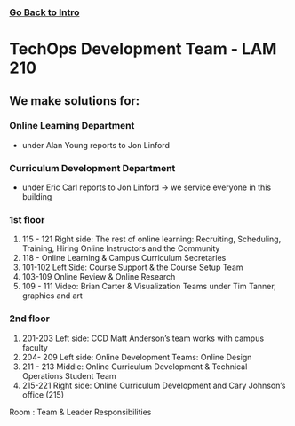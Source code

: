 ### [Go Back to Intro](../Introduction/intro.md)

# TechOps Development Team - LAM 210

## We make solutions for:
### Online Learning Department 
- under Alan Young reports to Jon Linford
### Curriculum Development Department 
- under Eric Carl reports to Jon Linford → we service everyone in this building
### 1st floor
1. 115 - 121 Right side: The rest of online learning: Recruiting, Scheduling, Training, Hiring Online Instructors and the Community
2. 118 - Online Learning & Campus Curriculum Secretaries
3. 101-102 Left Side: Course Support & the Course Setup Team 
4. 103-109 Online Review & Online Research 
5. 109 - 111 Video: Brian Carter & Visualization Teams under Tim Tanner, graphics and art

### 2nd floor
1. 201-203 Left side: CCD Matt Anderson’s team works with campus faculty
2. 204- 209 Left side: Online Development Teams: Online Design
3. 211 - 213 Middle: Online Curriculum Development & Technical Operations Student Team
4. 215-221  Right side: Online Curriculum Development and Cary Johnson’s office (215)

Room : Team & Leader
    Responsibilities

